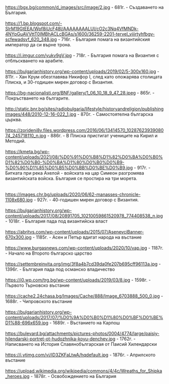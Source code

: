 <https://bgx.bg/common/d_images/src/image/2.jpg> - 681г. - Създаването на България.
<br>
<br>
<https://1.bp.blogspot.com/-SIrM19GtEEA/Wpf8iUcF48I/AAAAAAAALUI/cO2c3Nq4VfMNDk-4NYpGuAVVttT0IMBhACLcBGAs/s1600/36259-2201-tervel_viiirtyhfbgv-scfewadsvf_620_348.jpg> - 716г. - България помага на византийския император да си върне трона. 
<br>
<br>
<https://i.imgur.com/yukv9gV.jpg> - 718г. - България помага на Византия с отблъскването на арабите.
<br>
<br>
<https://bulgarianhistory.org/wp-content/uploads/2019/02/5-300x160.jpg> - 811г. - Хан Крум обезглавява Никифор I, след като опожарява столицата Плиска, и 30-годишен мирен договор с Византия. 
<br>
<br>
<https://bg-nacionalisti.org/BNF/gallery/1_06_10_18_9_47_28.jpeg> - 865г. - Покръстването на българите.
<br>
<br>
<http://static.bnr.bg/sites/radiobulgaria/lifestyle/historyandreligion/publishingimages/448/2010-12-16-022_1.jpg> - 870г. - Самостоятелна българска църква. 
<br>
<br>
<https://zorideni8v.files.wordpress.com/2016/06/13414570_1028762393908074_245718110_n.jpg> - 886г. - В Плиска пристигат учениците на Кирил и Методий.
<br>
<br>
<https://kmeta.bg/wp-content/uploads/2021/08/%D0%91%D0%B8%D1%82%D0%BA%D0%B0%D1%82%D0%B0-%D0%BA%D1%80%D0%B0%D0%B9-%D0%90%D1%85%D0%B5%D0%BB%D0%BE%D0%B9.jpg> - 917г. - Битката при река Ахелой - войската на цар Симеон разгромява византийската войска. България се простира на три морета.  
<br>
<br>
<https://images.chr.bg/uploads/2020/06/62-manasses-chronicle-1108x680.jpg> - 927г. - 40-годишен мирен договор с Византия.
<br>
<br>
<https://bulgarianhistory.org/wp-content/uploads/2017/08/20891705_10210059861520978_774408538_n.jpg> - 1018г. - България пада под византийска власт 
<br>
<br>
<https://abritvs.com/wp-content/uploads/2015/07/AsenevciBanner-670x300.jpg> - 1185г. - Асен и Петър вдигат народа на въстание 
<br>
<br>
<https://www.burgasnews.com/wp-content/uploads/2020/10/vap.jpg> - 1187г. - Начало на Второто българско царство 
<br>
<br>
<https://settembreinvita.org/img/3f8a4b7cd39da0fe207b695cff96113a.jpg> - 1396г. - България пада под османско владичество 
<br>
<br>
<https://i0.wp.com/trg.bg/wp-content/uploads/2019/03/8.jpg> - 1598г. - Първото Търновско въстание
<br>
<br>
<https://cache2.24chasa.bg/Images/Cache/888/Image_6703888_500_0.jpg> - 1688г. - Чипровското въстание 
<br>
<br>
<https://bulgarianhistory.org/wp-content/uploads/2017/07/%D0%9A%D0%B0%D1%80%D0%BF%D0%BE%D1%88-696x659.jpg> - 1689г. - Въстанието на Карпош 
<br>
<br>
<https://bulevard.bg/attachments/pictures-photos/0004/4774/large/paisiy-hilendarski-portret-ot-hudozhnika-koyu-denchev.jpg> - 1762г. - Написването на История Славянобългарская от Паисий Хилендарски 
<br>
<br>
<https://i.ytimg.com/vi/ID3ZKFaLtwA/hqdefault.jpg> - 1876г. - Априлското въстание
<br>
<br>
<https://upload.wikimedia.org/wikipedia/commons/4/4c/Wreaths_for_Shipka_heroes.jpg> - 1878г. - Освобождението на България
